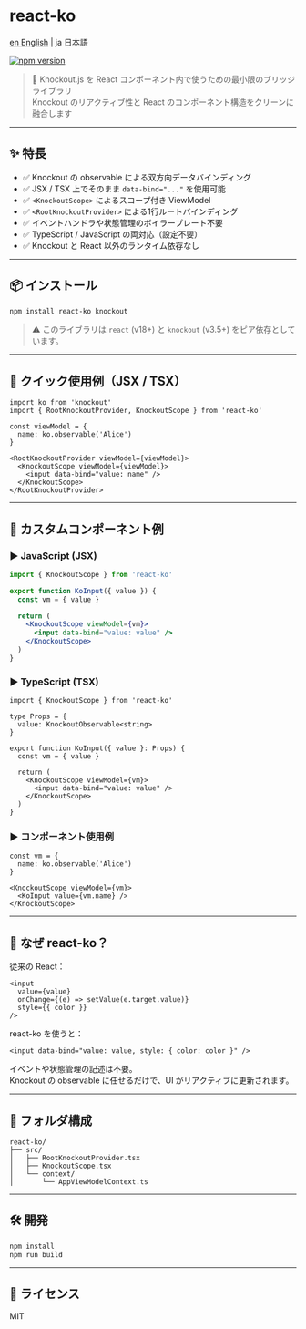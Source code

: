 # react-ko

[en English](./README.md) | ja 日本語

[![npm version](https://img.shields.io/npm/v/react-ko)](https://www.npmjs.com/package/react-ko)

> 🧠 Knockout.js を React コンポーネント内で使うための最小限のブリッジライブラリ  
> Knockout のリアクティブ性と React のコンポーネント構造をクリーンに融合します

---

## ✨ 特長

- ✅ Knockout の observable による双方向データバインディング
- ✅ JSX / TSX 上でそのまま `data-bind="..."` を使用可能
- ✅ `<KnockoutScope>` によるスコープ付き ViewModel
- ✅ `<RootKnockoutProvider>` による1行ルートバインディング
- ✅ イベントハンドラや状態管理のボイラープレート不要
- ✅ TypeScript / JavaScript の両対応（設定不要）
- ✅ Knockout と React 以外のランタイム依存なし

---

## 📦 インストール

```bash
npm install react-ko knockout
```

> ⚠️ このライブラリは `react` (v18+) と `knockout` (v3.5+) をピア依存としています。

---

## 🚀 クイック使用例（JSX / TSX）

```tsx
import ko from 'knockout'
import { RootKnockoutProvider, KnockoutScope } from 'react-ko'

const viewModel = {
  name: ko.observable('Alice')
}

<RootKnockoutProvider viewModel={viewModel}>
  <KnockoutScope viewModel={viewModel}>
    <input data-bind="value: name" />
  </KnockoutScope>
</RootKnockoutProvider>
```

---

## 🧩 カスタムコンポーネント例

### ▶️ JavaScript (JSX)

```jsx
import { KnockoutScope } from 'react-ko'

export function KoInput({ value }) {
  const vm = { value }

  return (
    <KnockoutScope viewModel={vm}>
      <input data-bind="value: value" />
    </KnockoutScope>
  )
}
```

### ▶️ TypeScript (TSX)

```tsx
import { KnockoutScope } from 'react-ko'

type Props = {
  value: KnockoutObservable<string>
}

export function KoInput({ value }: Props) {
  const vm = { value }

  return (
    <KnockoutScope viewModel={vm}>
      <input data-bind="value: value" />
    </KnockoutScope>
  )
}
```

### ▶️ コンポーネント使用例

```tsx
const vm = {
  name: ko.observable('Alice')
}

<KnockoutScope viewModel={vm}>
  <KoInput value={vm.name} />
</KnockoutScope>
```

---

## 🤔 なぜ react-ko？

従来の React：

```tsx
<input
  value={value}
  onChange={(e) => setValue(e.target.value)}
  style={{ color }}
/>
```

react-ko を使うと：

```tsx
<input data-bind="value: value, style: { color: color }" />
```

イベントや状態管理の記述は不要。  
Knockout の observable に任せるだけで、UI がリアクティブに更新されます。

---

## 📁 フォルダ構成

```
react-ko/
├── src/
│   ├── RootKnockoutProvider.tsx
│   ├── KnockoutScope.tsx
│   └── context/
│       └── AppViewModelContext.ts
```

---

## 🛠 開発

```bash
npm install
npm run build
```

---

## 📄 ライセンス

MIT
